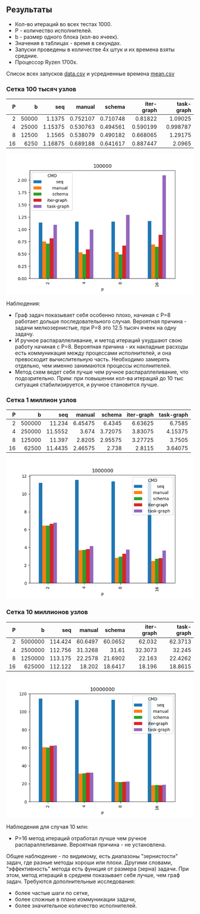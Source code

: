 ## Результаты

* Кол-во итераций во всех тестах 1000.
* P - количество исполнителей.
* b - размер одного блока (кол-во ячеек).
* Значения в таблицах - время в секундах.
* Запуски проведены в количестве 4х штук и их времена взяты средние.
* Процессор Ryzen 1700x.

Список всех запусков [data.csv](data.csv) и усредненные времена [mean.csv](mean.csv)

### Сетка 100 тысяч узлов

|   P |     b |            seq  |         manual  |         schema  |     iter-graph  |     task-graph  |
|----:|------:|----------------:|----------------:|----------------:|----------------:|----------------:|
|   2 | 50000 |         1.1375  |        0.752107 |        0.710748 |        0.81822  |        1.09025  |
|   4 | 25000 |         1.15375 |        0.530763 |        0.494561 |        0.590199 |        0.998787 |
|   8 | 12500 |         1.1565  |        0.538079 |        0.490182 |        0.668065 |        1.29175  |
|  16 |  6250 |         1.16875 |        0.689188 |        0.641617 |        0.887447 |        2.0965   |

![](100000.png)

Наблюдения:
* Граф задач показывает себя особенно плохо, начиная с P=8 работает дольше последовательного случая. Вероятная причина - задачи мелкозернистые, при P=8 это 12.5 тысяч ячеек на одну задачу.
* И ручное распараллеливание, и метод итераций ухудшают свою работу начиная с P=8.
Вероятная причина - их накладные расходы есть коммуникация между процессами исполнителей, и она превосходит вычислительную часть. Необходимо замерять отдельно, чем именно занимаются процессы исполнителей.
* Метод схем ведет себя лучше чем ручное распараллеливание, что подозрительно. Прим: при повышении кол-ва итераций до 10 тыс ситуация стабилизируется, и ручное становится лучше.

### Сетка 1 миллион узлов

|   P |      b |            seq  |         manual  |         schema  |     iter-graph  |     task-graph  |
|----:|-------:|----------------:|----------------:|----------------:|----------------:|----------------:|
|   2 | 500000 |         11.234  |         6.45475 |         6.4345  |         6.63625 |         6.7585  |
|   4 | 250000 |         11.5552 |         3.674   |         3.72075 |         3.83075 |         4.15375 |
|   8 | 125000 |         11.397  |         2.8205  |         2.95575 |         3.27725 |         3.7505  |
|  16 |  62500 |         11.4435 |         2.46575 |         2.738   |         2.8115  |         3.64075 |

![](1000000.png)

### Сетка 10 миллионов узлов

|   P |       b |            seq  |         manual  |         schema  |     iter-graph  |     task-graph  |
|----:|--------:|----------------:|----------------:|----------------:|----------------:|----------------:|
|   2 | 5000000 |         114.424 |         60.6497 |         60.0652 |         62.032  |         62.3713 |
|   4 | 2500000 |         112.756 |         31.3268 |         31.61   |         32.3073 |         32.245  |
|   8 | 1250000 |         113.175 |         22.2578 |         21.6902 |         22.163  |         22.4262 |
|  16 |  625000 |         112.122 |         18.202  |         18.6417 |         18.196  |         18.8615 |

![](10000000.png)

Наблюдения для случая 10 млн:
* P=16 метод итераций отработал лучше чем ручное распараллеливание. Вероятная причина - не установлена.

Общее наблюдение - по видимому, есть диапазоны "зернистости" задач, где разные методы хороши или плохи. Другими словами, "эффективность" метода есть функция от размера (зерна) задачи.
При этом, метод итераций в среднем показывает себя лучше, чем граф задач.
Требуются дополнительные исследования:
- более частые шаги по сетке,
- более сложные в плане коммуникации задачи,
- более значительное количество исполнителей.

